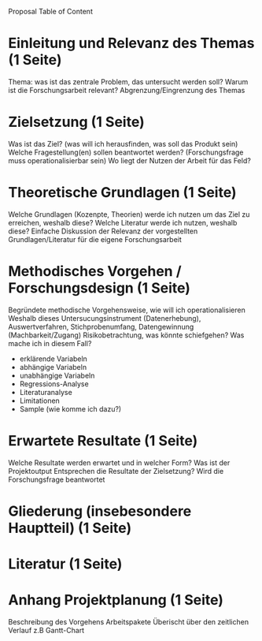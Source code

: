 Proposal Table of Content

# Einleitung und Relevanz des Themas (1 Seite)
Thema: was ist das zentrale Problem, das untersucht werden soll?
Warum ist die Forschungsarbeit relevant?
Abgrenzung/Eingrenzung des Themas

# Zielsetzung (1 Seite)
Was ist das Ziel? (was will ich herausfinden, was soll das Produkt sein)
Welche Fragestellung(en) sollen beantwortet werden? (Forschungsfrage muss operationalisierbar sein)
Wo liegt der Nutzen der Arbeit für das Feld?

# Theoretische Grundlagen (1 Seite)
Welche Grundlagen (Kozenpte, Theorien) werde ich nutzen um das Ziel zu erreichen, weshalb diese?
Welche Literatur werde ich nutzen, weshalb diese?
Einfache Diskussion der Relevanz der vorgestellten Grundlagen/Literatur für die eigene Forschungsarbeit

# Methodisches Vorgehen / Forschungsdesign (1 Seite)
Begründete methodische Vorgehensweise, wie will ich operationalisieren
Weshalb dieses Untersucungsinstrument (Datenerhebung), Auswertverfahren, Stichprobenumfang, Datengewinnung (Machbarkeit/Zugang)
Risikobetrachtung, was könnte schiefgehen? Was mache ich in diesem Fall?
- erklärende Variabeln
- abhängige Variabeln
- unabhängige Variabeln
- Regressions-Analyse
- Literaturanalyse
- Limitationen
- Sample (wie komme ich dazu?)

# Erwartete Resultate (1 Seite)
Welche Resultate werden erwartet und in welcher Form?
Was ist der Projektoutput
Entsprechen die Resultate der Zielsetzung?
Wird die Forschungsfrage beantwortet

# Gliederung (insebesondere Hauptteil) (1 Seite)

# Literatur (1 Seite)

# Anhang Projektplanung (1 Seite)
Beschreibung des Vorgehens
Arbeitspakete
Überischt über den zeitlichen Verlauf
z.B Gantt-Chart